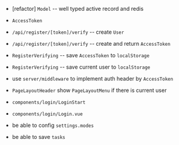 - [refactor] `Model` -- well typed active record and redis

- `AccessToken`

- `/api/register/[token]/verify` -- create `User`
- `/api/register/[token]/verify` -- create and return `AccessToken`

- `RegisterVerifying` -- save `AccessToken` to `localStorage`
- `RegisterVerifying` -- save current user to `localStorage`

- use `server/middleware` to implement auth header by `AccessToken`

- `PageLayoutHeader` show `PageLayoutMenu` if there is current user

- `components/login/LoginStart`
- `components/login/Login.vue`

- be able to config `settings.modes`

- be able to save `tasks`
